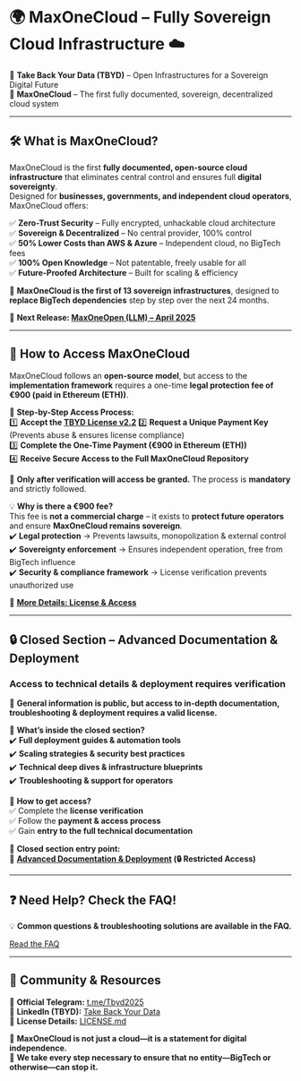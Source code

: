 # 🌍 MaxOneCloud – Fully Sovereign Cloud Infrastructure ☁️  
🚀 **Take Back Your Data (TBYD)** – Open Infrastructures for a Sovereign Digital Future  
🔐 **MaxOneCloud** – The first fully documented, sovereign, decentralized cloud system  

---

## **🛠️ What is MaxOneCloud?**  
MaxOneCloud is the first **fully documented, open-source cloud infrastructure** that eliminates central control and ensures full **digital sovereignty**.  
Designed for **businesses, governments, and independent cloud operators**, MaxOneCloud offers:  

✅ **Zero-Trust Security** – Fully encrypted, unhackable cloud architecture  
✅ **Sovereign & Decentralized** – No central provider, 100% control  
✅ **50% Lower Costs than AWS & Azure** – Independent cloud, no BigTech fees  
✅ **100% Open Knowledge** – Not patentable, freely usable for all  
✅ **Future-Proofed Architecture** – Built for scaling & efficiency  

📌 **MaxOneCloud is the first of 13 sovereign infrastructures**, designed to **replace BigTech dependencies** step by step over the next 24 months.  

🔹 **Next Release: [MaxOneOpen (LLM) – April 2025](https://github.com/TBYD-SAC/MaxOne-Wiki/wiki/MaxOneOpen)**  

---

## **📜 How to Access MaxOneCloud**  
MaxOneCloud follows an **open-source model**, but access to the **implementation framework** requires a one-time **legal protection fee of €900 (paid in Ethereum (ETH))**.  

📌 **Step-by-Step Access Process:**  
1️⃣ **Accept the [TBYD License v2.2](https://github.com/TBYD-SAC/MaxOneCloud/blob/main/LICENSE.md)**
2️⃣ **Request a Unique Payment Key** (Prevents abuse & ensures license compliance)  
3️⃣ **Complete the One-Time Payment (€900 in Ethereum (ETH))**  
4️⃣ **Receive Secure Access to the Full MaxOneCloud Repository**  

📢 **Only after verification will access be granted.** The process is **mandatory** and strictly followed.  

💡 **Why is there a €900 fee?**  
This fee is **not a commercial charge** – it exists to **protect future operators** and ensure **MaxOneCloud remains sovereign**.  
✔️ **Legal protection** → Prevents lawsuits, monopolization & external control  
✔️ **Sovereignty enforcement** → Ensures independent operation, free from BigTech influence  
✔️ **Security & compliance framework** → License verification prevents unauthorized use  

🔹 **[More Details: License & Access](https://github.com/TBYD-SAC/MaxOneCloud/wiki/License-and-Access)**  

---

## **🔒 Closed Section – Advanced Documentation & Deployment**  
### **Access to technical details & deployment requires verification**  
📢 **General information is public, but access to in-depth documentation, troubleshooting & deployment requires a valid license.**  

🔹 **What’s inside the closed section?**  
✔️ **Full deployment guides & automation tools**  
✔️ **Scaling strategies & security best practices**  
✔️ **Technical deep dives & infrastructure blueprints**  
✔️ **Troubleshooting & support for operators**  

🔹 **How to get access?**  
✅ Complete the **license verification**  
✅ Follow the **payment & access process**  
✅ Gain **entry to the full technical documentation**  

📌 **Closed section entry point:**  
🔹 **[Advanced Documentation & Deployment](https://github.com/TBYD-SAC/MaxOneCloud/wiki/Deployment-and-Scaling) (🔒 Restricted Access)**  

---

## **❓ Need Help? Check the FAQ!**  
💡 **Common questions & troubleshooting solutions are available in the FAQ.**  

[Read the FAQ](https://github.com/TBYD-SAC/MaxOneCloud/blob/main/FAQ.md)
 

---

## **🔗 Community & Resources**  
💬 **Official Telegram:** [t.me/Tbyd2025](https://t.me/Tbyd2025)  
💼 **LinkedIn (TBYD):** [Take Back Your Data](https://www.linkedin.com/company/take-back-your-data/)  
📜 **License Details:** [LICENSE.md](https://github.com/TBYD-SAC/MaxOneCloud/wiki/License-and-Access)  

📢 **MaxOneCloud is not just a cloud—it is a statement for digital independence.**  
🚀 **We take every step necessary to ensure that no entity—BigTech or otherwise—can stop it.**
